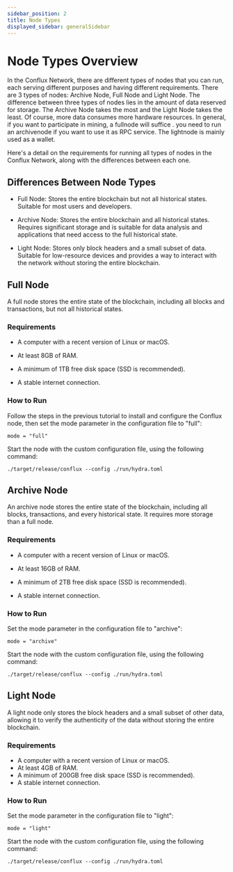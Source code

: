 ```yaml
---
sidebar_position: 2
title: Node Types
displayed_sidebar: generalSidebar
---
```


# Node Types Overview

In the Conflux Network, there are different types of nodes that you can run, each serving different purposes and having different requirements. 
There are 3 types of nodes: Archive Node, Full Node and Light Node. The difference between three types of nodes lies in the amount of data reserved for storage. The Archive Node takes the most and the Light Node takes the least. Of course, more data consumes more hardware resources.
In general, if you want to participate in mining, a fullnode will suffice . you need to run an archivenode if you want to use it as RPC service. The lightnode is mainly used as a wallet.

Here's a detail on the requirements for running all types of nodes in the Conflux Network, along with the differences between each one. 



## Differences Between Node Types 

* Full Node: Stores the entire blockchain but not all historical states. Suitable for most users and developers. 

* Archive Node: Stores the entire blockchain and all historical states. Requires significant storage and is suitable for data analysis and applications that need access to the full historical state. 

* Light Node: Stores only block headers and a small subset of data. Suitable for low-resource devices and provides a way to interact with the network without storing the entire blockchain. 

 

## Full Node 

A full node stores the entire state of the blockchain, including all blocks and transactions, but not all historical states. 

### Requirements 

* A computer with a recent version of Linux or macOS. 

* At least 8GB of RAM. 

* A minimum of 1TB free disk space (SSD is recommended). 

* A stable internet connection. 

### How to Run 

Follow the steps in the previous tutorial to install and configure the Conflux node, then set the mode parameter in the configuration file to "full": 

```
mode = "full" 
```  

Start the node with the custom configuration file, using the following command: 

```
./target/release/conflux --config ./run/hydra.toml 
```
  

## Archive Node 

An archive node stores the entire state of the blockchain, including all blocks, transactions, and every historical state. It requires more storage than a full node. 

### Requirements 

* A computer with a recent version of Linux or macOS. 

* At least 16GB of RAM. 

* A minimum of 2TB free disk space (SSD is recommended). 

* A stable internet connection. 

### How to Run 

Set the mode parameter in the configuration file to "archive": 

```
mode = "archive" 
```  

Start the node with the custom configuration file, using the following command: 

```
./target/release/conflux --config ./run/hydra.toml 
```
  

## Light Node 

A light node only stores the block headers and a small subset of other data, allowing it to verify the authenticity of the data without storing the entire blockchain. 

### Requirements 

* A computer with a recent version of Linux or macOS. 
* At least 4GB of RAM. 
* A minimum of 200GB free disk space (SSD is recommended). 
* A stable internet connection. 

### How to Run 

Set the mode parameter in the configuration file to "light": 

```
mode = "light" 
```  

Start the node with the custom configuration file, using the following command: 

```
./target/release/conflux --config ./run/hydra.toml 
```
